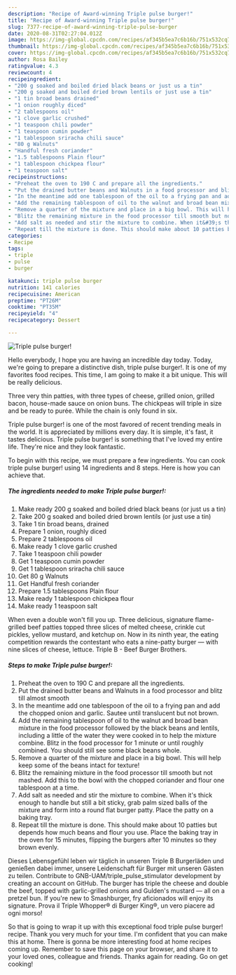 ```yaml
---
description: "Recipe of Award-winning Triple pulse burger!"
title: "Recipe of Award-winning Triple pulse burger!"
slug: 7377-recipe-of-award-winning-triple-pulse-burger
date: 2020-08-31T02:27:04.012Z
image: https://img-global.cpcdn.com/recipes/af345b5ea7c6b16b/751x532cq70/triple-pulse-burger-recipe-main-photo.jpg
thumbnail: https://img-global.cpcdn.com/recipes/af345b5ea7c6b16b/751x532cq70/triple-pulse-burger-recipe-main-photo.jpg
cover: https://img-global.cpcdn.com/recipes/af345b5ea7c6b16b/751x532cq70/triple-pulse-burger-recipe-main-photo.jpg
author: Rosa Bailey
ratingvalue: 4.3
reviewcount: 4
recipeingredient:
- "200 g soaked and boiled dried black beans or just us a tin"
- "200 g soaked and boiled dried brown lentils or just use a tin"
- "1 tin broad beans drained"
- "1 onion roughly diced"
- "2 tablespoons oil"
- "1 clove garlic crushed"
- "1 teaspoon chili powder"
- "1 teaspoon cumin powder"
- "1 tablespoon sriracha chili sauce"
- "80 g Walnuts"
- "Handful fresh coriander"
- "1.5 tablespoons Plain flour"
- "1 tablespoon chickpea flour"
- "1 teaspoon salt"
recipeinstructions:
- "Preheat the oven to 190 C and prepare all the ingredients."
- "Put the drained butter beans and Walnuts in a food processor and blitz till almost smooth"
- "In the meantime add one tablespoon of the oil to a frying pan and add the chopped onion and garlic. Sautee until translucent but not brown."
- "Add the remaining tablespoon of oil to the walnut and broad bean mixture in the food processor followed by the black beans and lentils, including a little of the water they were cooked in to help the mixture combine. Blitz in the food processor for 1 minute or until roughly combined. You should still see some black beans whole."
- "Remove a quarter of the mixture and place in a big bowl. This will help keep some of the beans intact for texture!"
- "Blitz the remaining mixture in the food processor till smooth but not mashed. Add this to the bowl with the chopped coriander and flour one tablespoon at a time."
- "Add salt as needed and stir the mixture to combine. When it&#39;s thick enough to handle but still a bit sticky, grab palm sized balls of the mixture and form into a round flat burger patty. Place the patty on a baking tray."
- "Repeat till the mixture is done. This should make about 10 patties but depends how much beans and flour you use. Place the baking tray in the oven for 15 minutes, flipping the burgers after 10 minutes so they brown evenly."
categories:
- Recipe
tags:
- triple
- pulse
- burger

katakunci: triple pulse burger 
nutrition: 141 calories
recipecuisine: American
preptime: "PT26M"
cooktime: "PT35M"
recipeyield: "4"
recipecategory: Dessert

---
```



![Triple pulse burger!](https://img-global.cpcdn.com/recipes/af345b5ea7c6b16b/751x532cq70/triple-pulse-burger-recipe-main-photo.jpg)

Hello everybody, I hope you are having an incredible day today. Today, we're going to prepare a distinctive dish, triple pulse burger!. It is one of my favorites food recipes. This time, I am going to make it a bit unique. This will be really delicious.

Three very thin patties, with three types of cheese, grilled onion, grilled bacon, house-made sauce on onion buns. The chickpeas will triple in size and be ready to purée. While the chain is only found in six.

Triple pulse burger! is one of the most favored of recent trending meals in the world. It is appreciated by millions every day. It is simple, it's fast, it tastes delicious. Triple pulse burger! is something that I've loved my entire life. They're nice and they look fantastic.


To begin with this recipe, we must prepare a few ingredients. You can cook triple pulse burger! using 14 ingredients and 8 steps. Here is how you can achieve that.

<!--inarticleads1-->

##### The ingredients needed to make Triple pulse burger!:

1. Make ready 200 g soaked and boiled dried black beans (or just us a tin)
1. Take 200 g soaked and boiled dried brown lentils (or just use a tin)
1. Take 1 tin broad beans, drained
1. Prepare 1 onion, roughly diced
1. Prepare 2 tablespoons oil
1. Make ready 1 clove garlic crushed
1. Take 1 teaspoon chili powder
1. Get 1 teaspoon cumin powder
1. Get 1 tablespoon sriracha chili sauce
1. Get 80 g Walnuts
1. Get Handful fresh coriander
1. Prepare 1.5 tablespoons Plain flour
1. Make ready 1 tablespoon chickpea flour
1. Make ready 1 teaspoon salt


When even a double won&#39;t fill you up. Three delicious, signature flame-grilled beef patties topped three slices of melted cheese, crinkle cut pickles, yellow mustard, and ketchup on. Now in its ninth year, the eating competition rewards the contestant who eats a nine-patty burger — with nine slices of cheese, lettuce. Triple B - Beef Burger Brothers. 

<!--inarticleads2-->

##### Steps to make Triple pulse burger!:

1. Preheat the oven to 190 C and prepare all the ingredients.
1. Put the drained butter beans and Walnuts in a food processor and blitz till almost smooth
1. In the meantime add one tablespoon of the oil to a frying pan and add the chopped onion and garlic. Sautee until translucent but not brown.
1. Add the remaining tablespoon of oil to the walnut and broad bean mixture in the food processor followed by the black beans and lentils, including a little of the water they were cooked in to help the mixture combine. Blitz in the food processor for 1 minute or until roughly combined. You should still see some black beans whole.
1. Remove a quarter of the mixture and place in a big bowl. This will help keep some of the beans intact for texture!
1. Blitz the remaining mixture in the food processor till smooth but not mashed. Add this to the bowl with the chopped coriander and flour one tablespoon at a time.
1. Add salt as needed and stir the mixture to combine. When it&#39;s thick enough to handle but still a bit sticky, grab palm sized balls of the mixture and form into a round flat burger patty. Place the patty on a baking tray.
1. Repeat till the mixture is done. This should make about 10 patties but depends how much beans and flour you use. Place the baking tray in the oven for 15 minutes, flipping the burgers after 10 minutes so they brown evenly.


Dieses Lebensgefühl leben wir täglich in unseren Triple B Burgerläden und genießen dabei immer, unsere Leidenschaft für Burger mit unseren Gästen zu teilen. Contribute to GNB-UAM/triple_pulse_stimulator development by creating an account on GitHub. The burger has triple the cheese and double the beef, topped with garlic-grilled onions and Gulden&#39;s mustard — all on a pretzel bun. If you&#39;re new to Smashburger, fry aficionados will enjoy its signature. Prova il Triple Whopper® di Burger King®, un vero piacere ad ogni morso! 

So that is going to wrap it up with this exceptional food triple pulse burger! recipe. Thank you very much for your time. I'm confident that you can make this at home. There is gonna be more interesting food at home recipes coming up. Remember to save this page on your browser, and share it to your loved ones, colleague and friends. Thanks again for reading. Go on get cooking!
